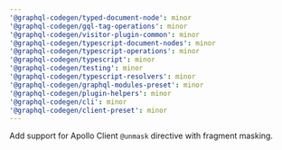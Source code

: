 ```yaml
---
'@graphql-codegen/typed-document-node': minor
'@graphql-codegen/gql-tag-operations': minor
'@graphql-codegen/visitor-plugin-common': minor
'@graphql-codegen/typescript-document-nodes': minor
'@graphql-codegen/typescript-operations': minor
'@graphql-codegen/typescript': minor
'@graphql-codegen/testing': minor
'@graphql-codegen/typescript-resolvers': minor
'@graphql-codegen/graphql-modules-preset': minor
'@graphql-codegen/plugin-helpers': minor
'@graphql-codegen/cli': minor
'@graphql-codegen/client-preset': minor
---
```


Add support for Apollo Client `@unmask` directive with fragment masking.
